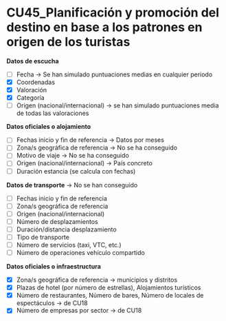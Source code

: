 CU45_Planificación y promoción del destino en base a los patrones en origen de los turistas			
================================================================================

**Datos de escucha**

- [ ] Fecha -> Se han simulado puntuaciones medias en cualquier periodo
- [X] Coordenadas
- [X] Valoración
- [X] Categoría
- [ ] Origen (nacional/internacional) -> se han simulado puntuaciones media de todas las valoraciones

**Datos oficiales o alojamiento** 

- [ ] Fechas inicio y fin de referencia -> Datos por meses
- [ ] Zona/s geográfica de referencia -> No se ha conseguido
- [ ] Motivo de viaje -> No se ha conseguido
- [ ] Origen (nacional/internacional) -> País concreto
- [ ] Duración estancia (se calcula con fechas) 

**Datos de transporte** -> No se han conseguido

- [ ] Fechas inicio y fin de referencia
- [ ] Zona/s geográfica de referencia
- [ ] Origen (nacional/internacional)
- [ ] Número de desplazamientos
- [ ] Duración/distancia desplazamiento
- [ ] Tipo de transporte
- [ ] Número de servicios (taxi, VTC, etc.)
- [ ] Número de operaciones vehículo compartido

**Datos oficiales o infraestructura**

- [X] Zona/s geográfica de referencia -> municipios y distritos
- [X] Plazas de hotel (por número de estrellas),  Alojamientos turísticos
- [X] Número de restaurantes,  Número de bares,  Número de locales de espectáculos -> de CU18
- [X] Número de empresas por sector -> de CU18
